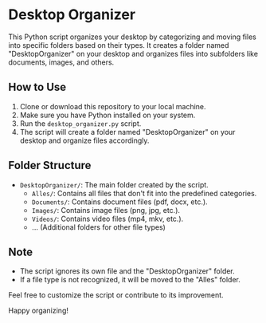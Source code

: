 # Desktop Organizer

This Python script organizes your desktop by categorizing and moving files into specific folders based on their types. It creates a folder named "DesktopOrganizer" on your desktop and organizes files into subfolders like documents, images, and others.

## How to Use

1. Clone or download this repository to your local machine.
2. Make sure you have Python installed on your system.
3. Run the `desktop_organizer.py` script.
4. The script will create a folder named "DesktopOrganizer" on your desktop and organize files accordingly.

## Folder Structure

- `DesktopOrganizer/`: The main folder created by the script.
  - `Alles/`: Contains all files that don't fit into the predefined categories.
  - `Documents/`: Contains document files (pdf, docx, etc.).
  - `Images/`: Contains image files (png, jpg, etc.).
  - `Videos/`: Contains video files (mp4, mkv, etc.).
  - ... (Additional folders for other file types)

## Note

- The script ignores its own file and the "DesktopOrganizer" folder.
- If a file type is not recognized, it will be moved to the "Alles" folder.

Feel free to customize the script or contribute to its improvement.

Happy organizing!


